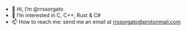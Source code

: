 - 👋 Hi, I’m @rrssorgato
- 👀 I’m interested in C, C++, Rust & C#
- 📫 How to reach me: send me an email at rrssorgato@protonmail.com

<!---
rrssorgato/rrssorgato is a ✨ special ✨ repository because its `README.md` (this file) appears on your GitHub profile.
You can click the Preview link to take a look at your changes.
--->
